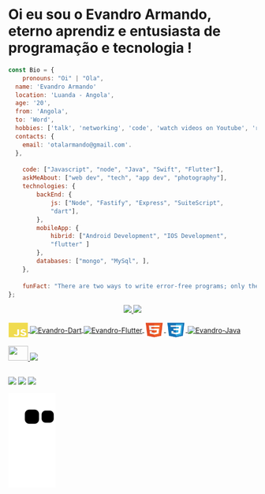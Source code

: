 # Oi eu sou o Evandro Armando, eterno aprendiz e entusiasta de programação e tecnologia !

```javascript
const Bio = {
    pronouns: "Oi" | "Ola",
  name: 'Evandro Armando'
  location: 'Luanda - Angola',
  age: '20',
  from: 'Angola',
  to: 'Word',
  hobbies: ['talk', 'networking', 'code', 'watch videos on Youtube', 'read', ],
  contacts: {
    email: 'otalarmando@gmail.com'.
  },
 
    code: ["Javascript", "node", "Java", "Swift", "Flutter"],
    askMeAbout: ["web dev", "tech", "app dev", "photography"],
    technologies: {
        backEnd: {
            js: ["Node", "Fastify", "Express", "SuiteScript",
            "dart"],
        },
        mobileApp: {
            hibrid: ["Android Development", "IOS Development",
            "flutter" ]
        },
        databases: ["mongo", "MySql", ],
    },
    
    funFact: "There are two ways to write error-free programs; only the third one works"
};
```


<div align="center">
  <a href="https://github.com/EvandroArmando">
  <img height="180em" src="https://github-readme-stats.vercel.app/api?username=EvandroArmando&show_icons=true&theme=dracula&include_all_commits=true&count_private=true"/>
  <img height="180em" src="https://github-readme-stats.vercel.app/api/top-langs/?username=EvandroArmando&layout=compact&langs_count=7&theme=dracula"/>
</div>


<div style="display: inline_block"><br>
  <img align="center" alt="Evandro-Js" height="30" width="40" src="https://raw.githubusercontent.com/devicons/devicon/master/icons/javascript/javascript-plain.svg">
  <img align="center" alt="Evandro-Dart" height="30" width="40" src="https://cdn.jsdelivr.net/gh/devicons/devicon/icons/dart/dart-original.svg">
  <img align="center" alt="Evandro-Flutter" height="30" width="40" src="https://cdn.jsdelivr.net/gh/devicons/devicon/icons/flutter/flutter-original.svg">
  <img align="center" alt="Evandro-HTML" height="30" width="40" src="https://raw.githubusercontent.com/devicons/devicon/master/icons/html5/html5-original.svg">
  <img align="center" alt="Evandro-CSS" height="30" width="40" src="https://raw.githubusercontent.com/devicons/devicon/master/icons/css3/css3-original.svg">
  <img align="center" alt="Evandro-Java" height="30" width="40" src="https://cdn.jsdelivr.net/gh/devicons/devicon/icons/java/java-original.svg">
</div>
<br>
<div>
<img   width="40" height="30" src="https://cdn.jsdelivr.net/gh/devicons/devicon/icons/photoshop/photoshop-plain.svg" />
<img  width="40" heigth="20" src="https://cdn.jsdelivr.net/gh/devicons/devicon/icons/nodejs/nodejs-original.svg" />


</div>


  ##

<div>
  <a href="https://instagram.com/otalarmando" target="_blank"><img src="https://img.shields.io/badge/-Instagram-%23E4405F?style=for-the-badge&logo=instagram&logoColor=white" target="_blank"></a>
  <a href = "mailto:otalarmando@gmail.com"><img src="https://img.shields.io/badge/-Gmail-%23333?style=for-the-badge&logo=gmail&logoColor=white" target="_blank"></a>
  <a href="https://www.linkedin.com/in/evandro-armando-201ba8145" target="_blank"><img 
  src="https://img.shields.io/badge/-LinkedIn-%230077B5?style=for-the-badge&logo=linkedin&logoColor=white" target="_blank"></a> 

  ![Snake animation](https://github.com/EvandroArmando/EvandroArmando/blob/output/github-contribution-grid-snake.svg)

</div>